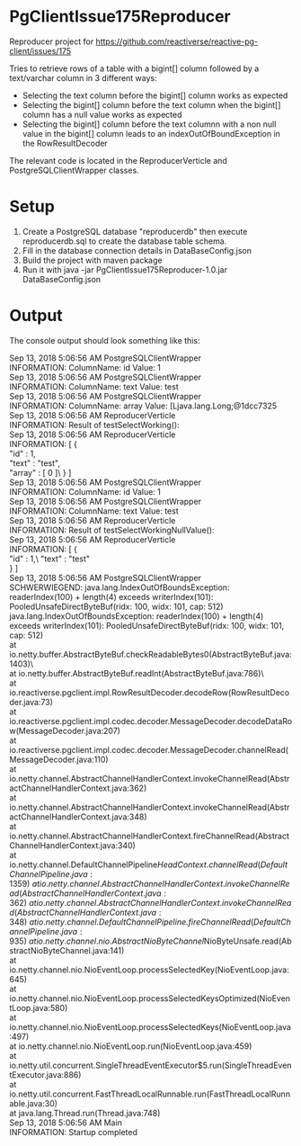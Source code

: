 # PgClientIssue175Reproducer

Reproducer project for https://github.com/reactiverse/reactive-pg-client/issues/175

Tries to retrieve rows of a table with a bigint[] column followed by a text/varchar column in 3 different ways:

- Selecting the text column before the bigint[] column works as expected
- Selecting the bigint[] column before the text column when the bigint[] column has a null value works as expected
- Selecting the bigint[] column before the text columnn with a non null value in the bigint[] column leads to an indexOutOfBoundException in the RowResultDecoder

The relevant code is located in the ReproducerVerticle and PostgreSQLClientWrapper classes.

# Setup

1. Create a PostgreSQL database "reproducerdb" then execute reproducerdb.sql to create the database table schema.
2. Fill in the database connection details in DataBaseConfig.json
3. Build the project with maven package
4. Run it with java -jar PgClientIssue175Reproducer-1.0.jar DataBaseConfig.json

# Output

The console output should look something like this:

Sep 13, 2018 5:06:56 AM PostgreSQLClientWrapper\
INFORMATION: ColumnName: id Value: 1\
Sep 13, 2018 5:06:56 AM PostgreSQLClientWrapper\
INFORMATION: ColumnName: text Value: test\
Sep 13, 2018 5:06:56 AM PostgreSQLClientWrapper\
INFORMATION: ColumnName: array Value: [Ljava.lang.Long;@1dcc7325\
Sep 13, 2018 5:06:56 AM ReproducerVerticle\
INFORMATION: Result of testSelectWorking():\
Sep 13, 2018 5:06:56 AM ReproducerVerticle\
INFORMATION: [ {\
  "id" : 1,\
  "text" : "test",\
  "array" : [ 0 ]\ 
} ]\
Sep 13, 2018 5:06:56 AM PostgreSQLClientWrapper\
INFORMATION: ColumnName: id Value: 1\
Sep 13, 2018 5:06:56 AM PostgreSQLClientWrapper\
INFORMATION: ColumnName: text Value: test\
Sep 13, 2018 5:06:56 AM ReproducerVerticle\
INFORMATION: Result of testSelectWorkingNullValue():\
Sep 13, 2018 5:06:56 AM ReproducerVerticle\
INFORMATION: [ {\
  "id" : 1,\ 
  "text" : "test"\
} ]\
Sep 13, 2018 5:06:56 AM PostgreSQLClientWrapper\
SCHWERWIEGEND: java.lang.IndexOutOfBoundsException: readerIndex(100) + length(4) exceeds writerIndex(101): PooledUnsafeDirectByteBuf(ridx: 100, widx: 101, cap: 512)\
java.lang.IndexOutOfBoundsException: readerIndex(100) + length(4) exceeds writerIndex(101): PooledUnsafeDirectByteBuf(ridx: 100, widx: 101, cap: 512)\
	at io.netty.buffer.AbstractByteBuf.checkReadableBytes0(AbstractByteBuf.java:1403)\	
	at io.netty.buffer.AbstractByteBuf.readInt(AbstractByteBuf.java:786)\	
	at io.reactiverse.pgclient.impl.RowResultDecoder.decodeRow(RowResultDecoder.java:73)	\
	at io.reactiverse.pgclient.impl.codec.decoder.MessageDecoder.decodeDataRow(MessageDecoder.java:207)	\
	at io.reactiverse.pgclient.impl.codec.decoder.MessageDecoder.channelRead(MessageDecoder.java:110)	\
	at io.netty.channel.AbstractChannelHandlerContext.invokeChannelRead(AbstractChannelHandlerContext.java:362)	\
	at io.netty.channel.AbstractChannelHandlerContext.invokeChannelRead(AbstractChannelHandlerContext.java:348)	\
	at io.netty.channel.AbstractChannelHandlerContext.fireChannelRead(AbstractChannelHandlerContext.java:340)	\
	at io.netty.channel.DefaultChannelPipeline$HeadContext.channelRead(DefaultChannelPipeline.java:1359)	\
	at io.netty.channel.AbstractChannelHandlerContext.invokeChannelRead(AbstractChannelHandlerContext.java:362)	\
	at io.netty.channel.AbstractChannelHandlerContext.invokeChannelRead(AbstractChannelHandlerContext.java:348)	\
	at io.netty.channel.DefaultChannelPipeline.fireChannelRead(DefaultChannelPipeline.java:935)	\
	at io.netty.channel.nio.AbstractNioByteChannel$NioByteUnsafe.read(AbstractNioByteChannel.java:141)	\
	at io.netty.channel.nio.NioEventLoop.processSelectedKey(NioEventLoop.java:645)	\
	at io.netty.channel.nio.NioEventLoop.processSelectedKeysOptimized(NioEventLoop.java:580)	\
	at io.netty.channel.nio.NioEventLoop.processSelectedKeys(NioEventLoop.java:497)	\
	at io.netty.channel.nio.NioEventLoop.run(NioEventLoop.java:459)	\
	at io.netty.util.concurrent.SingleThreadEventExecutor$5.run(SingleThreadEventExecutor.java:886)	\
	at io.netty.util.concurrent.FastThreadLocalRunnable.run(FastThreadLocalRunnable.java:30)	\
	at java.lang.Thread.run(Thread.java:748)\
Sep 13, 2018 5:06:56 AM Main\
INFORMATION: Startup completed